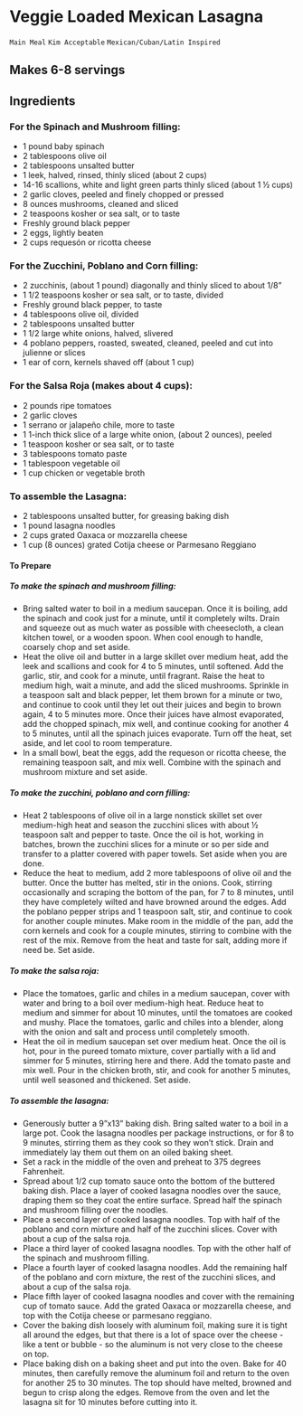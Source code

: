 # Veggie Loaded Mexican Lasagna

`Main Meal` `Kim Acceptable` `Mexican/Cuban/Latin Inspired`

## Makes 6-8 servings

## Ingredients

### For the Spinach and Mushroom filling:

- 1 pound baby spinach
- 2 tablespoons olive oil
- 2 tablespoons unsalted butter
- 1 leek, halved, rinsed, thinly sliced (about 2 cups)
- 14-16 scallions, white and light green parts thinly sliced (about 1 ½ cups)
- 2 garlic cloves, peeled and finely chopped or pressed
- 8 ounces mushrooms, cleaned and sliced
- 2 teaspoons kosher or sea salt, or to taste
- Freshly ground black pepper
- 2 eggs, lightly beaten
- 2 cups requesón or ricotta cheese

### For the Zucchini, Poblano and Corn filling:

- 2 zucchinis, (about 1 pound) diagonally and thinly sliced to about 1/8”
- 1 1/2 teaspoons kosher or sea salt, or to taste, divided
- Freshly ground black pepper, to taste
- 4 tablespoons olive oil, divided
- 2 tablespoons unsalted butter
- 1 1/2 large white onions, halved, slivered
- 4 poblano peppers, roasted, sweated, cleaned, peeled and cut into julienne or slices
- 1 ear of corn, kernels shaved off (about 1 cup)

### For the Salsa Roja (makes about 4 cups):

- 2 pounds ripe tomatoes
- 2 garlic cloves
- 1 serrano or jalapeño chile, more to taste
- 1 1-inch thick slice of a large white onion, (about 2 ounces), peeled
- 1 teaspoon kosher or sea salt, or to taste
- 3 tablespoons tomato paste
- 1 tablespoon vegetable oil
- 1 cup chicken or vegetable broth

### To assemble the Lasagna:

- 2 tablespoons unsalted butter, for greasing baking dish
- 1 pound lasagna noodles
- 2 cups grated Oaxaca or mozzarella cheese
- 1 cup (8 ounces) grated Cotija cheese or Parmesano Reggiano

#### To Prepare

##### To make the spinach and mushroom filling:

- Bring salted water to boil in a medium saucepan. Once it is boiling, add the spinach and cook just for a minute, until it completely wilts. Drain and squeeze out as much water as possible with cheesecloth, a clean kitchen towel, or a wooden spoon. When cool enough to handle, coarsely chop and set aside.
- Heat the olive oil and butter in a large skillet over medium heat, add the leek and scallions and cook for 4 to 5 minutes, until softened. Add the garlic, stir, and cook for a minute, until fragrant. Raise the heat to medium high, wait a minute, and add the sliced mushrooms. Sprinkle in a teaspoon salt and black pepper, let them brown for a minute or two, and continue to cook until they let out their juices and begin to brown again, 4 to 5 minutes more. Once their juices have almost evaporated, add the chopped spinach, mix well, and continue cooking for another 4 to 5 minutes, until all the spinach juices evaporate. Turn off the heat, set aside, and let cool to room temperature.
- In a small bowl, beat the eggs, add the requeson or ricotta cheese, the remaining teaspoon salt, and mix well. Combine with the spinach and mushroom mixture and set aside.

##### To make the zucchini, poblano and corn filling:

- Heat 2 tablespoons of olive oil in a large nonstick skillet set over medium-high heat and season the zucchini slices with about ½ teaspoon salt and pepper to taste. Once the oil is hot, working in batches, brown the zucchini slices for a minute or so per side and transfer to a platter covered with paper towels. Set aside when you are done.
- Reduce the heat to medium, add 2 more tablespoons of olive oil and the butter. Once the butter has melted, stir in the onions. Cook, stirring occasionally and scraping the bottom of the pan, for 7 to 8 minutes, until they have completely wilted and have browned around the edges. Add the poblano pepper strips and 1 teaspoon salt, stir, and continue to cook for another couple minutes. Make room in the middle of the pan, add the corn kernels and cook for a couple minutes, stirring to combine with the rest of the mix. Remove from the heat and taste for salt, adding more if need be. Set aside.

##### To make the salsa roja:

- Place the tomatoes, garlic and chiles in a medium saucepan, cover with water and bring to a boil over medium-high heat. Reduce heat to medium and simmer for about 10 minutes, until the tomatoes are cooked and mushy. Place the tomatoes, garlic and chiles into a blender, along with the onion and salt and process until completely smooth.
- Heat the oil in medium saucepan set over medium heat. Once the oil is hot, pour in the pureed tomato mixture, cover partially with a lid and simmer for 5 minutes, stirring here and there. Add the tomato paste and mix well. Pour in the chicken broth, stir, and cook for another 5 minutes, until well seasoned and thickened. Set aside.

##### To assemble the lasagna: 

- Generously butter a 9”x13” baking dish. Bring salted water to a boil in a large pot. Cook the lasagna noodles per package instructions, or for 8 to 9 minutes, stirring them as they cook so they won’t stick. Drain and immediately lay them out them on an oiled baking sheet.
- Set a rack in the middle of the oven and preheat to 375 degrees Fahrenheit.
- Spread about 1/2 cup tomato sauce onto the bottom of the buttered baking dish. Place a layer of cooked lasagna noodles over the sauce, draping them so they coat the entire surface. Spread half the spinach and mushroom filling over the noodles.
- Place a second layer of cooked lasagna noodles. Top with half of the poblano and corn mixture and half of the zucchini slices. Cover with about a cup of the salsa roja.
- Place a third layer of cooked lasagna noodles. Top with the other half of the spinach and mushroom filling.
- Place a fourth layer of cooked lasagna noodles. Add the remaining half of the poblano and corn mixture, the rest of the zucchini slices, and about a cup of the salsa roja.
- Place fifth layer of cooked lasagna noodles and cover with the remaining cup of tomato sauce. Add the grated Oaxaca or mozzarella cheese, and top with the Cotija cheese or parmesano reggiano.
- Cover the baking dish loosely with aluminum foil, making sure it is tight all around the edges, but that there is a lot of space over the cheese - like a tent or bubble - so the aluminum is not very close to the cheese on top.
- Place baking dish on a baking sheet and put into the oven. Bake for 40 minutes, then carefully remove the aluminum foil and return to the oven for another 25 to 30 minutes. The top should have melted, browned and begun to crisp along the edges. Remove from the oven and let the lasagna sit for 10 minutes before cutting into it.
